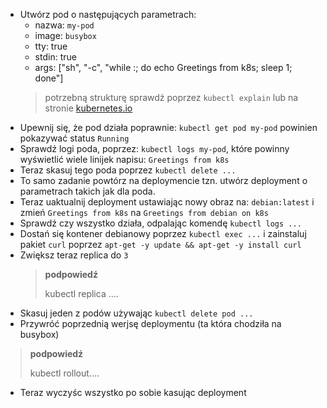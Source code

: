 * Utwórz pod o następujących parametrach:
    * nazwa: `my-pod`
    * image: `busybox`
    * tty: true
    * stdin: true
    * args: ["sh", "-c", "while :; do echo Greetings from k8s; sleep 1; done"]
  > potrzebną strukturę sprawdź poprzez `kubectl explain` lub na stronie [kubernetes.io](https://kubernetes.io)
* Upewnij się, że pod działa poprawnie: `kubectl get pod my-pod` powinien pokazywać status `Running`
* Sprawdź logi poda, poprzez: `kubectl logs my-pod`, które powinny wyświetlić wiele linijek napisu: `Greetings from k8s`
* Teraz skasuj tego poda poprzez `kubectl delete ...`
* To samo zadanie powtórz na deploymencie tzn. utwórz deployment o parametrach takich jak dla poda.
* Teraz uaktualnij deployment ustawiając nowy obraz na: `debian:latest` i zmień `Greetings from k8s` na `Greetings from debian on k8s`
* Sprawdź czy wszystko działa, odpalając komendę `kubectl logs ...`
* Dostań się kontener debianowy poprzez `kubectl exec ...` i zainstaluj pakiet `curl` poprzez `apt-get -y update && apt-get -y install curl` 
* Zwiększ teraz replica do `3`
  > **podpowiedź**
  > 
  > kubectl replica ....
* Skasuj jeden z podów używając `kubectl delete pod ...`
* Przywróć poprzednią werjsę deploymentu (ta która chodziła na busybox)
> **podpowiedź**
> 
> kubectl rollout....
* Teraz wyczyśc wszystko po sobie kasując deployment
